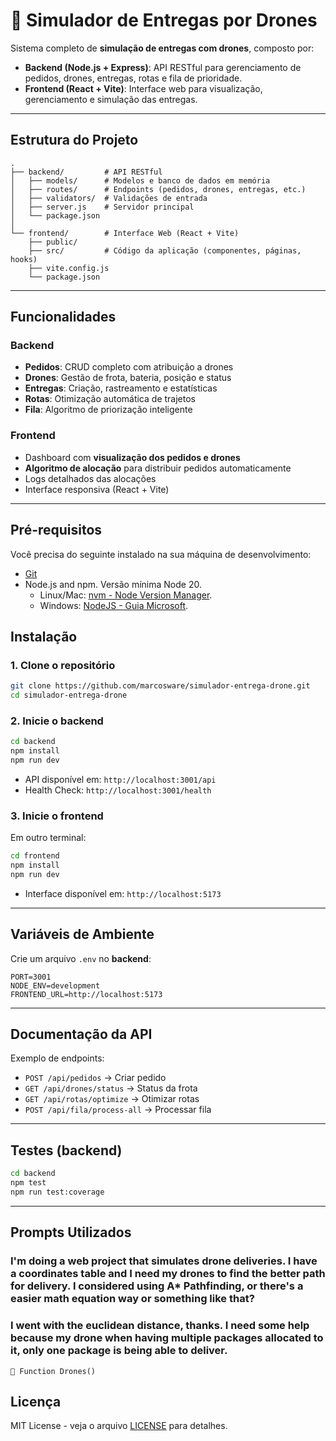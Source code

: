 # 🚁 Simulador de Entregas por Drones

Sistema completo de **simulação de entregas com drones**, composto por:

* **Backend (Node.js + Express)**: API RESTful para gerenciamento de pedidos, drones, entregas, rotas e fila de prioridade.
* **Frontend (React + Vite)**: Interface web para visualização, gerenciamento e simulação das entregas.

---

## Estrutura do Projeto

```
.
├── backend/         # API RESTful
│   ├── models/      # Modelos e banco de dados em memória
│   ├── routes/      # Endpoints (pedidos, drones, entregas, etc.)
│   ├── validators/  # Validações de entrada
│   ├── server.js    # Servidor principal
│   └── package.json
│
└── frontend/        # Interface Web (React + Vite)
    ├── public/      
    ├── src/         # Código da aplicação (componentes, páginas, hooks)
    ├── vite.config.js
    └── package.json
```

---

## Funcionalidades

### Backend

* **Pedidos**: CRUD completo com atribuição a drones
* **Drones**: Gestão de frota, bateria, posição e status
* **Entregas**: Criação, rastreamento e estatísticas
* **Rotas**: Otimização automática de trajetos
* **Fila**: Algoritmo de priorização inteligente

### Frontend

* Dashboard com **visualização dos pedidos e drones**
* **Algoritmo de alocação** para distribuir pedidos automaticamente
* Logs detalhados das alocações
* Interface responsiva (React + Vite)

---

## Pré-requisitos

Você precisa do seguinte instalado na sua máquina de desenvolvimento:

* [Git](https://git-scm.com/downloads)
* Node.js and npm. Versão mínima Node 20.
  - Linux/Mac: [nvm - Node Version Manager](https://github.com/nvm-sh/nvm).
  - Windows: [NodeJS - Guia Microsoft](https://docs.microsoft.com/en-us/windows/dev-environment/javascript/nodejs-on-windows).

## Instalação

### 1. Clone o repositório

```bash
git clone https://github.com/marcosware/simulador-entrega-drone.git
cd simulador-entrega-drone
```

### 2. Inicie o backend

```bash
cd backend
npm install
npm run dev
```

* API disponível em: `http://localhost:3001/api`
* Health Check: `http://localhost:3001/health`

### 3. Inicie o frontend

Em outro terminal:

```bash
cd frontend
npm install
npm run dev
```

* Interface disponível em: `http://localhost:5173`

---

## Variáveis de Ambiente

Crie um arquivo `.env` no **backend**:

```env
PORT=3001
NODE_ENV=development
FRONTEND_URL=http://localhost:5173
```

---

## Documentação da API

Exemplo de endpoints:

* `POST /api/pedidos` → Criar pedido
* `GET /api/drones/status` → Status da frota
* `GET /api/rotas/optimize` → Otimizar rotas
* `POST /api/fila/process-all` → Processar fila

---


## Testes (backend)

```bash
cd backend
npm test
npm run test:coverage
```

---

## Prompts Utilizados

### I'm doing a web project that simulates drone deliveries. I have a coordinates table and I need my drones to find the better path for delivery. I considered using A* Pathfinding, or there's a easier math equation way or something like that?

### I went with the euclidean distance, thanks. I need some help because my drone when having multiple packages allocated to it, only one package is being able to deliver.

`📎 Function Drones()`

## Licença

MIT License - veja o arquivo [LICENSE](LICENSE) para detalhes.
